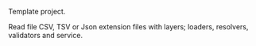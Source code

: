 Template project. 

Read file CSV, TSV or Json extension files with layers; loaders, resolvers, validators and service.
